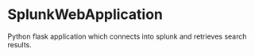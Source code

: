 # SplunkWebApplication
Python flask application which connects into splunk and retrieves search results.
